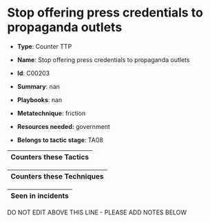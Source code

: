 # Stop offering press credentials to propaganda outlets

* **Type**: Counter TTP

* **Name**: Stop offering press credentials to propaganda outlets

* **Id**: C00203

* **Summary**: nan

* **Playbooks**: nan

* **Metatechnique**: friction

* **Resources needed:** government

* **Belongs to tactic stage**: TA08


| Counters these Tactics |
| ---------------------- |



| Counters these Techniques |
| ------------------------- |



| Seen in incidents |
| ----------------- |


DO NOT EDIT ABOVE THIS LINE - PLEASE ADD NOTES BELOW